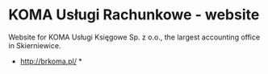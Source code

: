 # KOMA Usługi Rachunkowe - website #

Website for KOMA Usługi Księgowe Sp. z o.o., the largest accounting office in Skierniewice.

* http://brkoma.pl/ *
